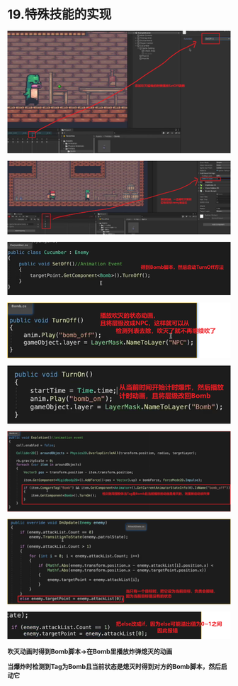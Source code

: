 # 19.特殊技能的实现

**![e6d71ed4dd9a4118c450015cb8ac4683.png](image/e6d71ed4dd9a4118c450015cb8ac4683.png)**

**![f016e129d530bd4bd0bb2fd2dfb774ce.png](image/f016e129d530bd4bd0bb2fd2dfb774ce.png)**

**![b05db76761415bf07afcf46bfffc7446.png](image/b05db76761415bf07afcf46bfffc7446.png)**

**![54648018995ae2e19e19587fb4e12f96.png](image/54648018995ae2e19e19587fb4e12f96.png)**

**![32230cdb4b1f5833162bf4c37b029149.png](image/32230cdb4b1f5833162bf4c37b029149.png)**

**![c181c0db36c9c3803894b1b46f9ceb64.png](image/c181c0db36c9c3803894b1b46f9ceb64.png)**

**![1aa332c489859da8c66e2b19905681d0.png](image/1aa332c489859da8c66e2b19905681d0.png)**

**![bbc4647d90545afca897f1ea5cc155b3.png](image/bbc4647d90545afca897f1ea5cc155b3.png)**

**吹灭动画时得到Bomb脚本->在Bomb里播放炸弹熄灭的动画**

**当爆炸时检测到Tag为Bomb且当前状态是熄灭时得到对方的Bomb脚本，然后启动它**

